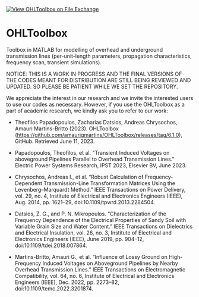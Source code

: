 [![View OHLToolbox on File Exchange](https://www.mathworks.com/matlabcentral/images/matlab-file-exchange.svg)](https://www.mathworks.com/matlabcentral/fileexchange/130914-ohltoolbox)

# OHLToolbox

Toolbox in MATLAB for modelling of overhead and underground transmission lines (per-unit-length parameters, propagation characteristics, frequency scan, transient simulations).

NOTICE: THIS IS A WORK IN PROGRESS AND THE FINAL VERSIONS OF THE CODES MEANT FOR DISTRIBUTION ARE STILL BEING REVIEWED AND UPDATED. SO PLEASE BE PATIENT WHILE WE SET THE REPOSITORY.

We appreciate the interest in our research and we invite the interested users to use our codes as necessary. However, if you use the OHLToolbox as a part of academic research, we kindly ask you to refer to our work:

- Theofilos Papadopoulos, Zacharias Datsios, Andreas Chrysochos, Amauri Martins-Britto (2023). OHLToolbox (https://github.com/amaurigmartins/OHLToolbox/releases/tag/6.1.0), GitHub. Retrieved June 11, 2023.

- Papadopoulos, Theofilos, et al. "Transient Induced Voltages on aboveground Pipelines Parallel to Overhead Transmission Lines." Electric Power Systems Research, IPST 2023, Elsevier BV, June 2023.

- Chrysochos, Andreas I., et al. “Robust Calculation of Frequency-Dependent Transmission-Line Transformation Matrices Using the Levenberg–Marquardt Method.” IEEE Transactions on Power Delivery, vol. 29, no. 4, Institute of Electrical and Electronics Engineers (IEEE), Aug. 2014, pp. 1621–29, doi:10.1109/tpwrd.2013.2284504.

-  Datsios, Z. G., and P. N. Mikropoulos. “Characterization of the Frequency Dependence of the Electrical Properties of Sandy Soil with Variable Grain Size and Water Content.” IEEE Transactions on Dielectrics and Electrical Insulation, vol. 26, no. 3, Institute of Electrical and Electronics Engineers (IEEE), June 2019, pp. 904–12, doi:10.1109/tdei.2018.007864.

- Martins-Britto, Amauri G., et al. “Influence of Lossy Ground on High-Frequency Induced Voltages on Aboveground Pipelines by Nearby Overhead Transmission Lines.” IEEE Transactions on Electromagnetic Compatibility, vol. 64, no. 6, Institute of Electrical and Electronics Engineers (IEEE), Dec. 2022, pp. 2273–82, doi:10.1109/temc.2022.3201874.
